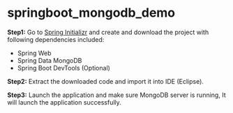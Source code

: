 # springboot_mongodb_demo


**Step1:** Go to [Spring Initializr](https://start.spring.io/) and create and download the project with following dependencies included: 
- Spring Web
- Spring Data MongoDB
- Spring Boot DevTools (Optional)


**Step2:** Extract the downloaded code and import it into IDE (Eclipse).


**Step3:** Launch the application and make sure MongoDB server is running, It will launch the application successfully.

